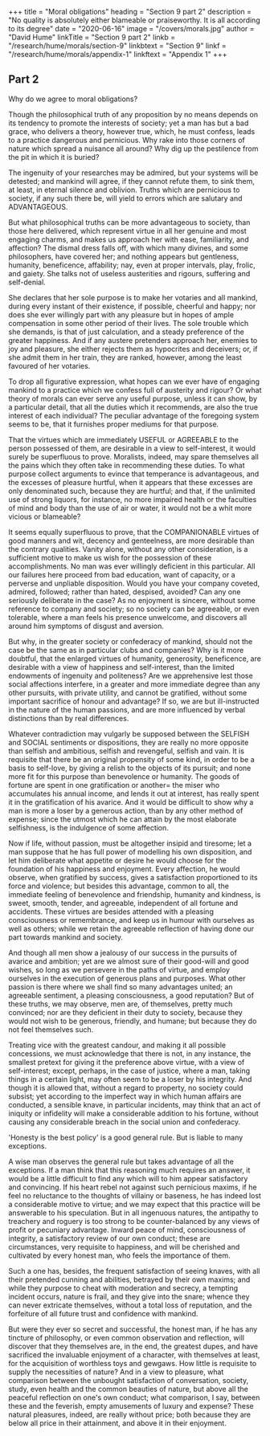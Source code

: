 +++
title       = "Moral obligations"
heading = "Section 9 part 2"
description = "No quality is absolutely either blameable or praiseworthy. It is all according to its degree"
date        = "2020-06-16"
image = "/covers/morals.jpg"
author      = "David Hume"
linkTitle   = "Section 9 part 2"
linkb = "/research/hume/morals/section-9"
linkbtext = "Section 9"
linkf = "/research/hume/morals/appendix-1"
linkftext = "Appendix 1"
+++


## Part 2

Why do we agree to moral obligations?

<!-- Having explained the moral APPROBATION attending merit or virtue, there remains nothing but briefly to consider our interested OBLIGATION to it, and to inquire whether every man, who has any regard to his own happiness and welfare, will not best find his account in the practice of every moral duty.  -->

<!-- If this can be clearly ascertained from the foregoing theory, we shall have the satisfaction to reflect, that we have advanced principles, which not only, it is hoped, will stand the test of reasoning and inquiry, but may contribute to the amendment of men's lives, and their improvement in morality and social virtue.  -->

Though the philosophical truth of any proposition by no means depends on its tendency to promote the interests of society; yet a man has but a bad grace, who delivers a theory, however true, which, he must confess, leads to a practice dangerous and pernicious. Why rake into those corners of nature which spread a nuisance all around? Why dig up the pestilence from the pit in which it is buried? 

The ingenuity of your researches may be admired, but your systems will be detested; and mankind will agree, if they cannot refute them, to sink them, at least, in eternal silence and oblivion. Truths which are pernicious to society, if any such there be, will yield to errors which are salutary and ADVANTAGEOUS.

But what philosophical truths can be more advantageous to society, than those here delivered, which represent virtue in all her genuine and most engaging charms, and makes us approach her with ease, familiarity, and affection? The dismal dress falls off, with which many divines, and some philosophers, have covered her; and nothing appears but gentleness, humanity, beneficence, affability; nay, even at proper intervals, play, frolic, and gaiety. She talks not of useless austerities and rigours, suffering and self-denial. 

She declares that her sole purpose is to make her votaries and all mankind, during every instant of their existence, if possible, cheerful and happy; nor does she ever willingly part with any pleasure but in hopes of ample compensation in some other period of their lives. The sole trouble which she demands, is that of just calculation, and a steady preference of the greater happiness. And if any austere pretenders approach her, enemies to joy and pleasure, she either rejects them as hypocrites and deceivers; or, if she admit them in her train, they are ranked, however, among the least favoured of her votaries.

To drop all figurative expression, what hopes can we ever have of engaging mankind to a practice which we confess full of austerity and rigour? Or what theory of morals can ever serve any useful purpose, unless it can show, by a particular detail, that all the duties which it recommends, are also the true interest of each individual? The peculiar advantage of the foregoing system seems to be, that it furnishes proper mediums for that purpose.

That the virtues which are immediately USEFUL or AGREEABLE to the person possessed of them, are desirable in a view to self-interest, it would surely be superfluous to prove. Moralists, indeed, may spare themselves all the pains which they often take in recommending these duties. To what purpose collect arguments to evince that temperance is advantageous, and the excesses of pleasure hurtful, when it appears that these excesses are only denominated such, because they are hurtful; and that, if the unlimited use of strong liquors, for instance, no more impaired health or the faculties of mind and body than the use of air or water, it would not be a whit more vicious or blameable?

It seems equally superfluous to prove, that the COMPANIONABLE virtues of good manners and wit, decency and genteelness, are more desirable than the contrary qualities. Vanity alone, without any other consideration, is a sufficient motive to make us wish for the possession of these accomplishments. No man was ever willingly deficient in this particular. All our failures here proceed from bad education, want of capacity, or a perverse and unpliable disposition. Would you have your company coveted, admired, followed; rather than hated, despised, avoided? Can any one seriously deliberate in the case? As no enjoyment is sincere, without some reference to company and society; so no society can be agreeable, or even tolerable, where a man feels his presence unwelcome, and discovers all around him symptoms of disgust and aversion.

But why, in the greater society or confederacy of mankind, should not the case be the same as in particular clubs and companies? Why is it more doubtful, that the enlarged virtues of humanity, generosity, beneficence, are desirable with a view of happiness and self-interest, than the limited endowments of ingenuity and politeness? Are we apprehensive lest those social affections interfere, in a greater and more immediate degree than any other pursuits, with private utility, and cannot be gratified, without some important sacrifice of honour and advantage? If so, we are but ill-instructed in the nature of the human passions, and are more influenced by verbal distinctions than by real differences.

Whatever contradiction may vulgarly be supposed between the SELFISH and SOCIAL sentiments or dispositions, they are really no more opposite than selfish and ambitious, selfish and revengeful, selfish and vain. It is requisite that there be an original propensity of some kind, in order to be a basis to self-love, by giving a relish to the objects of its pursuit; and none more fit for this purpose than benevolence or humanity. The goods of fortune are spent in one gratification or another=  the miser who accumulates his annual income, and lends it out at interest, has really spent it in the gratification of his avarice. And it would be difficult to show why a man is more a loser by a generous action, than by any other method of expense; since the utmost which he can attain by the most elaborate selfishness, is the indulgence of some affection.

Now if life, without passion, must be altogether insipid and tiresome; let a man suppose that he has full power of modelling his own disposition, and let him deliberate what appetite or desire he would choose for the foundation of his happiness and enjoyment. Every affection, he would observe, when gratified by success, gives a satisfaction proportioned to its force and violence; but besides this advantage, common to all, the immediate feeling of benevolence and friendship, humanity and kindness, is sweet, smooth, tender, and agreeable, independent of all fortune and accidents. These virtues are besides attended with a pleasing consciousness or remembrance, and keep us in humour with ourselves as well as others; while we retain the agreeable reflection of having done our part towards mankind and society. 

And though all men show a jealousy of our success in the pursuits of avarice and ambition; yet are we almost sure of their good-will and good wishes, so long as we persevere in the paths of virtue, and employ ourselves in the execution of generous plans and purposes. What other passion is there where we shall find so many advantages united; an agreeable sentiment, a pleasing consciousness, a good reputation? But of these truths, we may observe, men are, of themselves, pretty much convinced; nor are they deficient in their duty to society, because they would not wish to be generous, friendly, and humane; but because they do not feel themselves such.

Treating vice with the greatest candour, and making it all possible concessions, we must acknowledge that there is not, in any instance, the smallest pretext for giving it the preference above virtue, with a view of self-interest; except, perhaps, in the case of justice, where a man, taking things in a certain light, may often seem to be a loser by his integrity. And though it is allowed that, without a regard to property, no society could subsist; yet according to the imperfect way in which human affairs are conducted, a sensible knave, in particular incidents, may think that an act of iniquity or infidelity will make a considerable addition to his fortune, without causing any considerable breach in the social union and confederacy. 

'Honesty is the best policy' is a good general rule. But is liable to many exceptions.

A wise man observes the general rule but takes advantage of all the exceptions. If a man think that this reasoning much requires an answer, it would be a little difficult to find any which will to him appear satisfactory and convincing. If his heart rebel not against such pernicious maxims, if he feel no reluctance to the thoughts of villainy or baseness, he has indeed lost a considerable motive to virtue; and we may expect that this practice will be answerable to his speculation. But in all ingenuous natures, the antipathy to treachery and roguery is too strong to be counter-balanced by any views of profit or pecuniary advantage. Inward peace of mind, consciousness of integrity, a satisfactory review of our own conduct; these are circumstances, very requisite to happiness, and will be cherished and cultivated by every honest man, who feels the importance of them.

Such a one has, besides, the frequent satisfaction of seeing knaves, with all their pretended cunning and abilities, betrayed by their own maxims; and while they purpose to cheat with moderation and secrecy, a tempting incident occurs, nature is frail, and they give into the snare; whence they can never extricate themselves, without a total loss of reputation, and the forfeiture of all future trust and confidence with mankind.

But were they ever so secret and successful, the honest man, if he has any tincture of philosophy, or even common observation and reflection, will discover that they themselves are, in the end, the greatest dupes, and have sacrificed the invaluable enjoyment of a character, with themselves at least, for the acquisition of worthless toys and gewgaws. How little is requisite to supply the necessities of nature? And in a view to pleasure, what comparison between the unbought satisfaction of conversation, society, study, even health and the common beauties of nature, but above all the peaceful reflection on one's own conduct; what comparison, I say, between these and the feverish, empty amusements of luxury and expense? These natural pleasures, indeed, are really without price; both because they are below all price in their attainment, and above it in their enjoyment.
